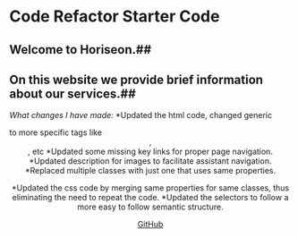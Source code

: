 # Code Refactor Starter Code
## Welcome to Horiseon.##
## On this website we provide brief information about our services.##

_What changes I have made:_
*Updated the html code, changed generic <div> to more specific tags like <header>, <footer>, etc
*Updated some missing key links for proper page navigation.
*Updated description for images to facilitate assistant navigation.
*Replaced multiple classes with just one that uses same properties.

*Updated the css code by merging same properties for same classes, thus eliminating the need to repeat the code.
*Updated the selectors to follow a more easy to follow semantic structure.

[GitHub](https://github.com/vitokwolf/Horiseon-SEO)
